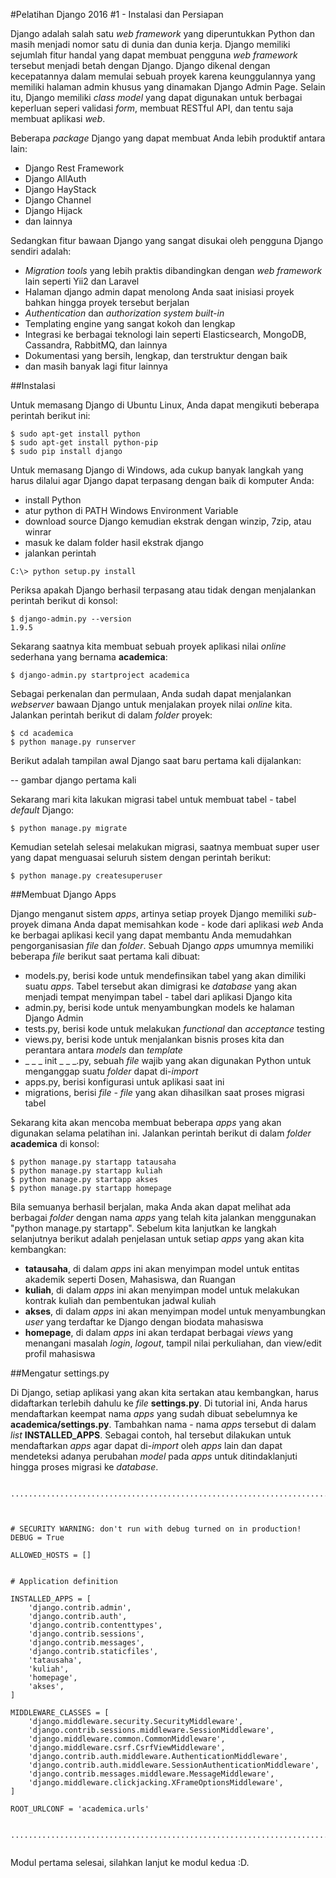 #Pelatihan Django 2016 #1 - Instalasi dan Persiapan

Django adalah salah satu *web framework* yang diperuntukkan Python dan masih menjadi nomor satu di dunia dan dunia kerja. Django memiliki sejumlah fitur handal yang dapat membuat pengguna *web framework* tersebut menjadi betah dengan Django. Django dikenal dengan kecepatannya dalam memulai sebuah proyek karena keunggulannya yang memiliki halaman admin khusus yang dinamakan Django Admin Page. Selain itu, Django memiliki *class model* yang dapat digunakan untuk berbagai keperluan seperi validasi *form*, membuat RESTful API, dan tentu saja membuat aplikasi *web*.

Beberapa *package* Django yang dapat membuat Anda lebih produktif antara lain:

* Django Rest Framework
* Django AllAuth
* Django HayStack
* Django Channel
* Django Hijack 
* dan lainnya

Sedangkan fitur bawaan Django yang sangat disukai oleh pengguna Django sendiri adalah:

* *Migration tools* yang lebih praktis dibandingkan dengan *web framework* lain seperti Yii2 dan Laravel
* Halaman django admin dapat menolong Anda saat inisiasi proyek bahkan hingga proyek tersebut berjalan
* *Authentication* dan *authorization system built-in*
* Templating engine yang sangat kokoh dan lengkap
* Integrasi ke berbagai teknologi lain seperti Elasticsearch, MongoDB, Cassandra, RabbitMQ, dan lainnya
* Dokumentasi yang bersih, lengkap, dan terstruktur dengan baik
* dan masih banyak lagi fitur lainnya

##Instalasi

Untuk memasang Django di Ubuntu Linux, Anda dapat mengikuti beberapa perintah berikut ini:
```
$ sudo apt-get install python
$ sudo apt-get install python-pip
$ sudo pip install django
```

Untuk memasang Django di Windows, ada cukup banyak langkah yang harus dilalui agar Django dapat terpasang dengan baik di komputer Anda:

- install Python
- atur python di PATH Windows Environment Variable
- download source Django kemudian ekstrak dengan winzip, 7zip, atau winrar
- masuk ke dalam folder hasil ekstrak django
- jalankan perintah
```
C:\> python setup.py install
```

Periksa apakah Django berhasil terpasang atau tidak dengan menjalankan perintah berikut di konsol:
```
$ django-admin.py --version
1.9.5
```

Sekarang saatnya kita membuat sebuah proyek aplikasi nilai *online* sederhana yang bernama **academica**:
```
$ django-admin.py startproject academica
```

Sebagai perkenalan dan permulaan, Anda sudah dapat menjalankan *webserver* bawaan Django untuk menjalakan proyek nilai *online* kita. Jalankan perintah berikut di dalam *folder* proyek:
```
$ cd academica
$ python manage.py runserver
```

Berikut adalah tampilan awal Django saat baru pertama kali dijalankan:

-- gambar django pertama kali

Sekarang mari kita lakukan migrasi tabel untuk membuat tabel - tabel *default* Django:

```
$ python manage.py migrate
```

Kemudian setelah selesai melakukan migrasi, saatnya membuat super user yang dapat menguasai seluruh sistem dengan perintah berikut:
```
$ python manage.py createsuperuser
```

##Membuat Django Apps

Django menganut sistem *apps*, artinya setiap proyek Django memiliki *sub*-proyek dimana Anda dapat memisahkan kode - kode dari aplikasi *web* Anda ke berbagai aplikasi kecil yang dapat membantu Anda memudahkan pengorganisasian *file* dan *folder*. Sebuah Django *apps* umumnya memiliki beberapa *file* berikut saat pertama kali dibuat:

* models.py, berisi kode untuk mendefinsikan tabel yang akan dimiliki suatu *apps*. Tabel tersebut akan dimigrasi ke *database* yang akan menjadi tempat menyimpan tabel - tabel dari aplikasi Django kita
* admin.py, berisi kode untuk menyambungkan models ke halaman Django Admin
* tests.py, berisi kode untuk melakukan *functional* dan *acceptance* testing
* views.py, berisi kode untuk menjalankan bisnis proses kita dan perantara antara *models* dan *template*
* _ _ _ init _ _ _.py, sebuah *file* wajib yang akan digunakan Python untuk menganggap suatu *folder* dapat di-*import*
* apps.py, berisi konfigurasi untuk aplikasi saat ini
* migrations, berisi *file - file* yang akan dihasilkan saat proses migrasi tabel

Sekarang kita akan mencoba membuat beberapa *apps* yang akan digunakan selama pelatihan ini. Jalankan perintah berikut di dalam *folder* **academica** di konsol:
```
$ python manage.py startapp tatausaha
$ python manage.py startapp kuliah
$ python manage.py startapp akses
$ python manage.py startapp homepage
```

Bila semuanya berhasil berjalan, maka Anda akan dapat melihat ada berbagai *folder* dengan nama *apps* yang telah kita jalankan menggunakan "python manage.py startapp".  Sebelum kita lanjutkan ke langkah selanjutnya berikut adalah penjelasan untuk setiap *apps* yang akan kita kembangkan:

* **tatausaha**, di dalam *apps* ini akan menyimpan model untuk entitas akademik seperti Dosen, Mahasiswa, dan Ruangan
* **kuliah**, di dalam *apps* ini akan menyimpan model untuk melakukan kontrak kuliah dan pembentukan jadwal kuliah
* **akses**, di dalam *apps* ini akan menyimpan model untuk menyambungkan *user* yang terdaftar ke Django dengan biodata mahasiswa
* **homepage**, di dalam *apps* ini akan terdapat berbagai *views* yang menangani masalah *login*, *logout*, tampil nilai perkuliahan, dan view/edit profil mahasiswa

##Mengatur settings.py

Di Django, setiap aplikasi yang akan kita sertakan atau kembangkan, harus didaftarkan terlebih dahulu ke *file* **settings.py**. Di tutorial ini, Anda harus mendaftarkan keempat nama *apps* yang sudah dibuat sebelumnya ke **academica/settings.py**. Tambahkan nama - nama *apps* tersebut di dalam *list* **INSTALLED_APPS**. Sebagai contoh, hal tersebut dilakukan untuk mendaftarkan *apps* agar dapat di-*import* oleh *apps* lain dan dapat mendeteksi adanya perubahan *model* pada *apps* untuk ditindaklanjuti hingga proses migrasi ke *database*.

```

.............................................................................



# SECURITY WARNING: don't run with debug turned on in production!
DEBUG = True

ALLOWED_HOSTS = []


# Application definition

INSTALLED_APPS = [
    'django.contrib.admin',
    'django.contrib.auth',
    'django.contrib.contenttypes',
    'django.contrib.sessions',
    'django.contrib.messages',
    'django.contrib.staticfiles',
    'tatausaha',
    'kuliah',
    'homepage',
    'akses',
]

MIDDLEWARE_CLASSES = [
    'django.middleware.security.SecurityMiddleware',
    'django.contrib.sessions.middleware.SessionMiddleware',
    'django.middleware.common.CommonMiddleware',
    'django.middleware.csrf.CsrfViewMiddleware',
    'django.contrib.auth.middleware.AuthenticationMiddleware',
    'django.contrib.auth.middleware.SessionAuthenticationMiddleware',
    'django.contrib.messages.middleware.MessageMiddleware',
    'django.middleware.clickjacking.XFrameOptionsMiddleware',
]

ROOT_URLCONF = 'academica.urls'


.............................................................................


```

Modul pertama selesai, silahkan lanjut ke modul kedua :D.
